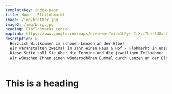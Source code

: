 ```yaml
---
templateKey: index-page
title: Home | Elbflohmarkt
image: /img/bretter.jpg
image2: /img/burg.jpg
heading: Elbflohmarkt Lenzen
maplink: https://www.google.com/maps/d/viewer?mid=1LPye-IrXciTherSUGx-CnZKk1H2Oex_G&ll=53.09616639999997%2C11.47542490000002&z=17
description: >-
  Herzlich Willkommen im schönen Lenzen an der Elbe!
  Wir veranstalten zweimal im Jahr einen Haus & Hof - Flohmarkt in unserer Stadt.
  Diese Seite soll Sie über die Termine und die jeweiligen Teilnehmer informieren.
  Wir wünschen Ihnen einen wünderschönen Bummel durch Lenzen an der Elbe.
---
```

# This is a heading